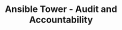 ---
permalink: /product-documents/ansible-tower/nist-800-53/au/
layout: control_response
title: Ansible Tower - Audit and Accountability
category: Product Documents
lead: |
  Control responses for NIST 800-53 rev4.
subnav:
  data: components.ansible-tower.policies.AU-Audit_and_Accountability.component
  href: ['#%', control_key]
  text: control_key
product_info:
  name: Ansible Tower
  opencontrol_component: ansible-tower
  control_family: AU-Audit_and_Accountability
---